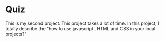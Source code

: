 # Quiz
   This is my second project.
   This project takes a lot of time.
   In this project, I totally describe the "how to use javascript , HTML and CSS in your local projects?"
   
